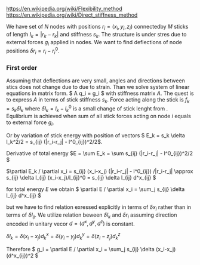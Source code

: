 
https://en.wikipedia.org/wiki/Flexibility_method
https://en.wikipedia.org/wiki/Direct_stiffness_method

We have set of $N$ nodes with positions $r_i=(x_i,y_i,z_i)$ connectedby $M$ sticks of length $l_k = |r_k - r_k|$ and stiffness $s_k$. The structure is under stres due to external forces $g_i$ applied in nodes. We want to find deflections of node positions $\delta r_i = r_i - r_i^0$. 

### First order

Assuming that deflections are very small, angles and directions between stics does not change due to due to strain. Than we solve system of linear equations in matrix form.
$ A q_i = g_i $ 
with stiffness matrix $A$. The quest is to express $A$ in terms of stick stiffness $s_k$.  Force acting along the stick is $f_k = s_k \delta l_k$ where $\delta l_k = l_k - l_k^0$ is a small change of stick lenght from . Equlibrium is achieved when sum of all stick forces acting on node $i$ equals to external force $g_i$. 



Or by variation of stick energy with position of vectors $ E_k = s_k \delta l_k^2/2 = s_{ij} (|r_i-r_j| - l^0_{ij})^2/2$. 

Derivative of total energy $E = \sum E_k = \sum s_{ij} (|r_i-r_j| - l^0_{ij})^2/2 $

$\partial E_k / \partial x_i = s_{ij} (x_i-x_j) (|r_i-r_j| - l^0_{ij}) /|r_i-r_j| 
\approx s_{ij} \delta l_{ij} (x_i-x_j)/l_{ij}^0 
= s_{ij} \delta l_{ij} d^x_{ij} $

for total energy $E$ we obtain 
$  \partial E / \partial x_i = \sum_j s_{ij} \delta l_{ij} d^x_{ij}  $

but we have to find relation exressed explicitly in terms of $\delta x_i$ rather than in terms of $\delta l_{ij}$. We utilize relation beween $\delta l_k$ and $\delta r_i$ assuming direction encoded in unitary vecor $d = (d^x,d^y,d^z)$  is constant.

$\delta l_k 
= \delta (x_i-x_j) d^x_k 
= \delta (y_i-y_j) d^y_k 
= \delta (z_i-z_j) d^z_k$

Therefore 
$ g_i =   \partial E / \partial x_i = \sum_j s_{ij} \delta (x_i-x_j) (d^x_{ij})^2  $









